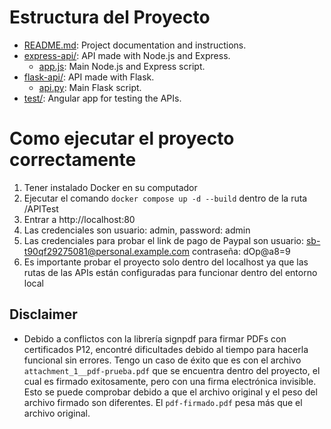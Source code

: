 # Estructura del Proyecto

- [README.md](../APITest/README.md): Project documentation and instructions.
- [express-api/](../APITest/express-api/): API made with Node.js and Express.
    - [app.js](../APITest/express-api/app.js): Main Node.js and Express script.
- [flask-api/](../APITest/flask-api/): API made with Flask.
    - [api.py](../APITest/flask-api/api.py): Main Flask script.
- [test/](../APITest/test/): Angular app for testing the APIs.

# Como ejecutar el proyecto correctamente
1. Tener instalado Docker en su computador
2. Ejecutar el comando ```docker compose up -d --build``` dentro de la ruta /APITest
3. Entrar a http://localhost:80
4. Las credenciales son usuario: admin, password: admin
5. Las credenciales para probar el link de pago de Paypal son usuario: sb-t90qf29275081@personal.example.com contraseña: dOp@a8=9
6. Es importante probar el proyecto solo dentro del localhost ya que las rutas de las APIs están configuradas para funcionar dentro del entorno local

## Disclaimer
- Debido a conflictos con la librería signpdf para firmar PDFs con certificados P12, encontré dificultades debido al tiempo para hacerla funcional sin errores. Tengo un caso de éxito que es con el archivo ```attachment_1__pdf-prueba.pdf``` que se encuentra dentro del proyecto, el cual es firmado exitosamente, pero con una firma electrónica invisible. Esto se puede comprobar debido a que el archivo original y el peso del archivo firmado son diferentes. El ```pdf-firmado.pdf``` pesa más que el archivo original.